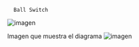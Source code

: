       Ball Switch

![imagen](https://user-images.githubusercontent.com/71404620/197462703-4660c0ab-93b0-4cd3-bbc8-d0e2bafee484.png)


Imagen que muestra el diagrama 
![imagen](https://user-images.githubusercontent.com/71404620/197464157-a840c9d1-ba2e-41cb-bf17-455d88c057ab.png)
